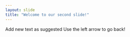```yaml
---
layout: slide
title: "Welcome to our second slide!"
---
```

Add new text as suggested
Use the left arrow to go back!
